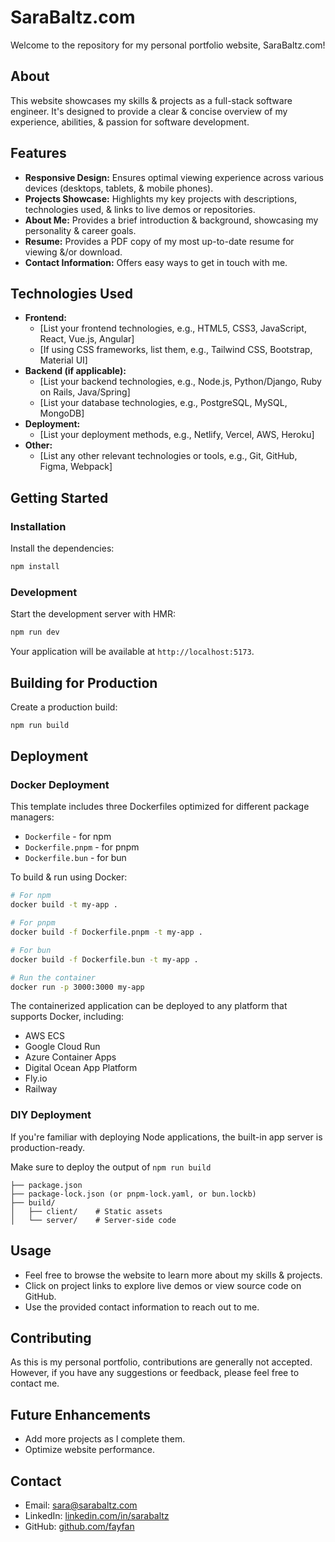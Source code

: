 # SaraBaltz.com

Welcome to the repository for my personal portfolio website, SaraBaltz.com!

## About

This website showcases my skills & projects as a full-stack software engineer. It's designed to provide a clear & concise overview of my experience, abilities, & passion for software development.

## Features

* **Responsive Design:** Ensures optimal viewing experience across various devices (desktops, tablets, & mobile phones).
* **Projects Showcase:** Highlights my key projects with descriptions, technologies used, & links to live demos or repositories.
* **About Me:** Provides a brief introduction & background, showcasing my personality & career goals.
* **Resume:** Provides a PDF copy of my most up-to-date resume for viewing &/or download.
* **Contact Information:** Offers easy ways to get in touch with me.

## Technologies Used

* **Frontend:**
    * [List your frontend technologies, e.g., HTML5, CSS3, JavaScript, React, Vue.js, Angular]
    * [If using CSS frameworks, list them, e.g., Tailwind CSS, Bootstrap, Material UI]
* **Backend (if applicable):**
    * [List your backend technologies, e.g., Node.js, Python/Django, Ruby on Rails, Java/Spring]
    * [List your database technologies, e.g., PostgreSQL, MySQL, MongoDB]
* **Deployment:**
    * [List your deployment methods, e.g., Netlify, Vercel, AWS, Heroku]
* **Other:**
    * [List any other relevant technologies or tools, e.g., Git, GitHub, Figma, Webpack]

## Getting Started

### Installation

Install the dependencies:

```bash
npm install
```

### Development

Start the development server with HMR:

```bash
npm run dev
```

Your application will be available at `http://localhost:5173`.

## Building for Production

Create a production build:

```bash
npm run build
```

## Deployment

### Docker Deployment

This template includes three Dockerfiles optimized for different package managers:

- `Dockerfile` - for npm
- `Dockerfile.pnpm` - for pnpm
- `Dockerfile.bun` - for bun

To build & run using Docker:

```bash
# For npm
docker build -t my-app .

# For pnpm
docker build -f Dockerfile.pnpm -t my-app .

# For bun
docker build -f Dockerfile.bun -t my-app .

# Run the container
docker run -p 3000:3000 my-app
```

The containerized application can be deployed to any platform that supports Docker, including:

- AWS ECS
- Google Cloud Run
- Azure Container Apps
- Digital Ocean App Platform
- Fly.io
- Railway

### DIY Deployment

If you're familiar with deploying Node applications, the built-in app server is production-ready.

Make sure to deploy the output of `npm run build`

```
├── package.json
├── package-lock.json (or pnpm-lock.yaml, or bun.lockb)
├── build/
│   ├── client/    # Static assets
│   └── server/    # Server-side code
```

## Usage

* Feel free to browse the website to learn more about my skills & projects.
* Click on project links to explore live demos or view source code on GitHub.
* Use the provided contact information to reach out to me.

## Contributing

As this is my personal portfolio, contributions are generally not accepted. However, if you have any suggestions or feedback, please feel free to contact me.

## Future Enhancements

* Add more projects as I complete them.
* Optimize website performance.

## Contact

* Email: [sara@sarabaltz.com](mailto:sara@sarabaltz.com)
* LinkedIn: [linkedin.com/in/sarabaltz](https://www.linkedin.com/in/sarabaltz)
* GitHub: [github.com/fayfan](https://github.com/fayfan)
